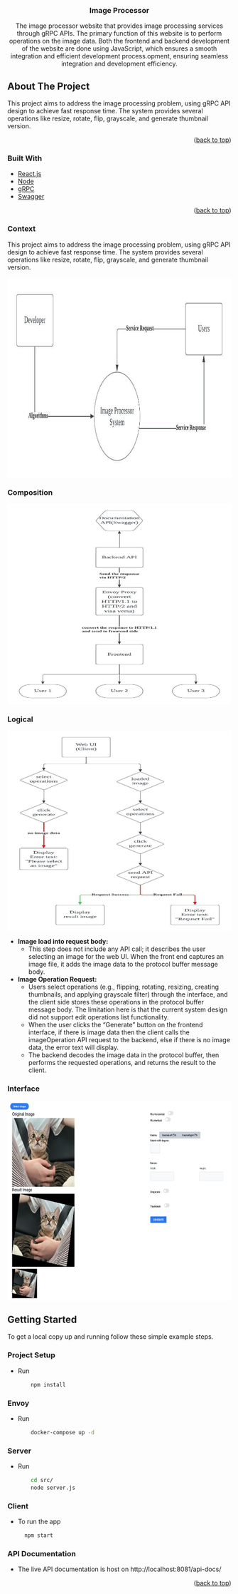 <div id="top"></div>

<br />
<div align="center">

<h3 align="center">Image Processor</h3>

  <p align="center">
   The image processor website that provides image processing services through gRPC APIs. The primary function of this website is to perform operations on the image data. Both the frontend and backend development of the website are done using JavaScript, which ensures a smooth integration and efficient development process.opment, ensuring seamless integration and development efficiency. 
  </p>
</div>

<!-- TABLE OF CONTENTS -->
<!-- <details>
  <summary>Table of Contents</summary>
  <ol>
    <li>
      <a href="#about-the-project">About The Project</a>
      <ul>
        <li><a href="#built-with">Built With</a></li>
      </ul>
    </li>
    <li>
      <a href="#getting-started">Getting Started</a>
      <ul>
        <li><a href="#prerequisites">Prerequisites</a></li>
        <li><a href="#installation">Installation</a></li>
      </ul>
    </li>
  </ol>
</details> -->

<!-- ABOUT THE PROJECT -->

## About The Project
<p>
This project aims to address the image processing problem, using gRPC API design to achieve fast response time. The system provides several operations like resize, rotate, flip, grayscale, and generate thumbnail version.  
</p>
<p align="right">(<a href="#top">back to top</a>)</p>

### Built With

- [React.js](https://reactjs.org/)
- [Node](https://nodejs.org/en/)
- [gRPC](https://grpc.io/)
- [Swagger](https://swagger.io/tools/swagger-editor/)

<p align="right">(<a href="#top">back to top</a>)</p>

### Context 
<p>
This project aims to address the image processing problem, using gRPC API design to achieve fast response time. The system provides several operations like resize, rotate, flip, grayscale, and generate thumbnail version.  
</p>
<div style="display: flex; justify-content: center;">
    <img src="public/contextdiagram.jpeg" alt="contextdiagram" width="600" height="450" />
</div>

### Composition 
<div style="display: flex; justify-content: center;">
    <img src="public/composition.jpeg" alt="contextdiagram" width="600" height="450" />
</div>

### Logical
<div style="display: flex; justify-content: center;">
    <img src="public/logical.jpeg" alt="contextdiagram" width="600" height="450" />
</div>
<ul>
  <li><strong>Image load into request body:</strong>
    <ul>
      <li>This step does not include any API call; it describes the user selecting an image for the web UI. When the front end captures an image file, it adds the image data to the protocol buffer message body.</li>
    </ul>
  </li>
  <li><strong>Image Operation Request:</strong>
    <ul>
      <li>Users select operations (e.g., flipping, rotating, resizing, creating thumbnails, and applying grayscale filter) through the interface, and the client side stores these operations in the protocol buffer message body. The limitation here is that the current system design did not support edit operations list functionality.</li>
      <li>When the user clicks the “Generate” button on the frontend interface, if there is image data then the client calls the imageOperation API request to the backend, else if there is no image data, the error text will display.</li>
      <li>The backend decodes the image data in the protocol buffer, then performs the requested operations, and returns the result to the client.</li>
    </ul>
  </li>
</ul>


<!-- GETTING STARTED -->

### Interface
<div style="display: flex; justify-content: center;">
    <img src="public/interface.png" alt="screenshot1" width="600" height="450" />
</div>

## Getting Started

To get a local copy up and running follow these simple example steps.


### Project Setup

- Run
    ```sh
        npm install
    ```

### Envoy

- Run

    ```sh
        docker-compose up -d
    ```

### Server

- Run

    ```sh
        cd src/
        node server.js
    ```

### Client

- To run the app

  ```sh
    npm start
  ```

### API Documentation

- The live API documentation is host on http://localhost:8081/api-docs/


<p align="right">(<a href="#top">back to top</a>)</p>